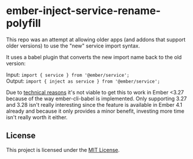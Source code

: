 ember-inject-service-rename-polyfill
==============================================================================

This repo was an attempt at allowing older apps (and addons that support older versions) to use the "new" service import syntax.

It uses a babel plugin that converts the new import name back to the old version:

Input: `import { service } from '@ember/service';`<br>
Output: `import { inject as service } from '@ember/service';`

Due to [technical reasons](https://github.com/ember-cli/babel-plugin-ember-modules-api-polyfill/issues/133#issue-680250806) it's not viable to get this to work in Ember <3.27 because of the way ember-cli-babel is implemented. Only supporting 3.27 and 3.28 isn't really interesting since the feature is available in Ember 4.1 already and because it only provides a minor benefit, investing more time isn't really worth it either.

License
------------------------------------------------------------------------------

This project is licensed under the [MIT License](LICENSE.md).

